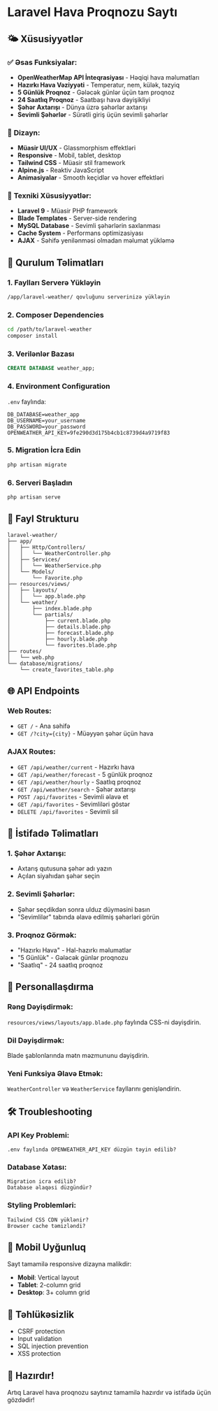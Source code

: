 # Laravel Hava Proqnozu Saytı

## 🌤️ **Xüsusiyyətlər**

### ✅ **Əsas Funksiyalar:**
- **OpenWeatherMap API İnteqrasiyası** - Həqiqi hava məlumatları
- **Hazırkı Hava Vəziyyəti** - Temperatur, nem, külək, təzyiq
- **5 Günlük Proqnoz** - Gələcək günlər üçün tam proqnoz
- **24 Saatlıq Proqnoz** - Saatbaşı hava dəyişikliyi
- **Şəhər Axtarışı** - Dünya üzrə şəhərlər axtarışı
- **Sevimli Şəhərlər** - Sürətli giriş üçün sevimli şəhərlər

### 🎨 **Dizayn:**
- **Müasir UI/UX** - Glassmorphism effektləri
- **Responsive** - Mobil, tablet, desktop
- **Tailwind CSS** - Müasir stil framework
- **Alpine.js** - Reaktiv JavaScript
- **Animasiyalar** - Smooth keçidlər və hover effektləri

### 🔧 **Texniki Xüsusiyyətlər:**
- **Laravel 9** - Müasir PHP framework
- **Blade Templates** - Server-side rendering
- **MySQL Database** - Sevimli şəhərlərin saxlanması
- **Cache System** - Performans optimizasiyası
- **AJAX** - Səhifə yenilənməsi olmadan məlumat yükləmə

## 🚀 **Qurulum Təlimatları**

### 1. **Faylları Serverə Yükləyin**
```bash
/app/laravel-weather/ qovluğunu serverinizə yükləyin
```

### 2. **Composer Dependencies**
```bash
cd /path/to/laravel-weather
composer install
```

### 3. **Verilənlər Bazası**
```sql
CREATE DATABASE weather_app;
```

### 4. **Environment Configuration**
`.env` faylında:
```env
DB_DATABASE=weather_app
DB_USERNAME=your_username
DB_PASSWORD=your_password
OPENWEATHER_API_KEY=9fe290d3d175b4cb1c8739d4a9719f83
```

### 5. **Migration İcra Edin**
```bash
php artisan migrate
```

### 6. **Serveri Başladın**
```bash
php artisan serve
```

## 📁 **Fayl Strukturu**

```
laravel-weather/
├── app/
│   ├── Http/Controllers/
│   │   └── WeatherController.php
│   ├── Services/
│   │   └── WeatherService.php
│   └── Models/
│       └── Favorite.php
├── resources/views/
│   ├── layouts/
│   │   └── app.blade.php
│   └── weather/
│       ├── index.blade.php
│       └── partials/
│           ├── current.blade.php
│           ├── details.blade.php
│           ├── forecast.blade.php
│           ├── hourly.blade.php
│           └── favorites.blade.php
├── routes/
│   └── web.php
└── database/migrations/
    └── create_favorites_table.php
```

## 🌐 **API Endpoints**

### Web Routes:
- `GET /` - Ana səhifə
- `GET /?city={city}` - Müəyyən şəhər üçün hava

### AJAX Routes:
- `GET /api/weather/current` - Hazırkı hava
- `GET /api/weather/forecast` - 5 günlük proqnoz
- `GET /api/weather/hourly` - Saatlıq proqnoz
- `GET /api/weather/search` - Şəhər axtarışı
- `POST /api/favorites` - Sevimli əlavə et
- `GET /api/favorites` - Sevimliləri göstər
- `DELETE /api/favorites` - Sevimli sil

## 🎯 **İstifadə Təlimatları**

### 1. **Şəhər Axtarışı:**
- Axtarış qutusuna şəhər adı yazın
- Açılan siyahıdan şəhər seçin

### 2. **Sevimli Şəhərlər:**
- Şəhər seçdikdən sonra ulduz düyməsini basın
- "Sevimlilər" tabında əlavə edilmiş şəhərləri görün

### 3. **Proqnoz Görmək:**
- "Hazırkı Hava" - Hal-hazırkı məlumatlar
- "5 Günlük" - Gələcək günlər proqnozu
- "Saatlıq" - 24 saatlıq proqnoz

## 🔧 **Personallaşdırma**

### Rəng Dəyişdirmək:
`resources/views/layouts/app.blade.php` faylında CSS-ni dəyişdirin.

### Dil Dəyişdirmək:
Blade şablonlarında mətn məzmununu dəyişdirin.

### Yeni Funksiya Əlavə Etmək:
`WeatherController` və `WeatherService` fayllarını genişləndirin.

## 🛠️ **Troubleshooting**

### API Key Problemi:
```
.env faylında OPENWEATHER_API_KEY düzgün təyin edilib?
```

### Database Xətası:
```
Migration icra edilib?
Database əlaqəsi düzgündür?
```

### Styling Problemləri:
```
Tailwind CSS CDN yüklənir?
Browser cache təmizləndi?
```

## 📱 **Mobil Uyğunluq**

Sayt tamamilə responsive dizayna malikdir:
- **Mobil**: Vertical layout
- **Tablet**: 2-column grid
- **Desktop**: 3+ column grid

## 🔐 **Təhlükəsizlik**

- CSRF protection
- Input validation
- SQL injection prevention
- XSS protection

## 🎉 **Hazırdır!**

Artıq Laravel hava proqnozu saytınız tamamilə hazırdır və istifadə üçün gözdədir!